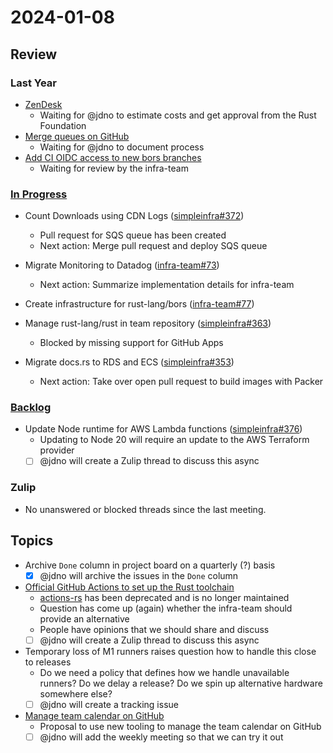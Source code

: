 # 2024-01-08

## Review

### Last Year

- [ZenDesk](https://rust-lang.zulipchat.com/#narrow/stream/242791-t-infra/topic/ZenDesk)
    - Waiting for @jdno to estimate costs and get approval from the Rust Foundation
- [Merge queues on GitHub](https://rust-lang.zulipchat.com/#narrow/stream/242791-t-infra/topic/merge.20queue.20for.20miri-test-libstd.3F)
    - Waiting for @jdno to document process
- [Add CI OIDC access to new bors branches](https://github.com/rust-lang/simpleinfra/pull/355)
    - Waiting for review by the infra-team

### [In Progress](https://github.com/orgs/rust-lang/projects/24/views/1)

- Count Downloads using CDN Logs ([simpleinfra#372](https://github.com/rust-lang/simpleinfra/issues/372))
    - Pull request for SQS queue has been created
    - Next action: Merge pull request and deploy SQS queue

- Migrate Monitoring to Datadog ([infra-team#73](https://github.com/rust-lang/infra-team/issues/73))
    - Next action: Summarize implementation details for infra-team

- Create infrastructure for rust-lang/bors ([infra-team#77](https://github.com/rust-lang/infra-team/issues/77))

- Manage rust-lang/rust in team repository ([simpleinfra#363](https://github.com/rust-lang/simpleinfra/issues/363))
    - Blocked by missing support for GitHub Apps

- Migrate docs.rs to RDS and ECS ([simpleinfra#353](https://github.com/rust-lang/simpleinfra/issues/353))
    - Next action: Take over open pull request to build images with Packer

### [Backlog](https://github.com/orgs/rust-lang/projects/24/views/1)

- Update Node runtime for AWS Lambda functions ([simpleinfra#376](https://github.com/rust-lang/simpleinfra/issues/376))
    - Updating to Node 20 will require an update to the AWS Terraform provider
    - [ ] @jdno will create a Zulip thread to discuss this async

### Zulip

- No unanswered or blocked threads since the last meeting.

## Topics

- Archive `Done` column in project board on a quarterly (?) basis
    - [x] @jdno will archive the issues in the `Done` column
- [Official GitHub Actions to set up the Rust toolchain](https://github.com/rust-lang/infra-team/issues/96)
    - [actions-rs](https://github.com/actions-rs) has been deprecated and is no longer maintained
    - Question has come up (again) whether the infra-team should provide an alternative
    - People have opinions that we should share and discuss
    - [ ] @jdno will create a Zulip thread to discuss this async
- Temporary loss of M1 runners raises question how to handle this close to releases
    - Do we need a policy that defines how we handle unavailable runners? Do we delay a release? Do we spin up alternative hardware somewhere else?
    - [ ] @jdno will create a tracking issue
- [Manage team calendar on GitHub](https://github.com/rust-lang/calendar)
    - Proposal to use new tooling to manage the team calendar on GitHub
    - [ ] @jdno will add the weekly meeting so that we can try it out
